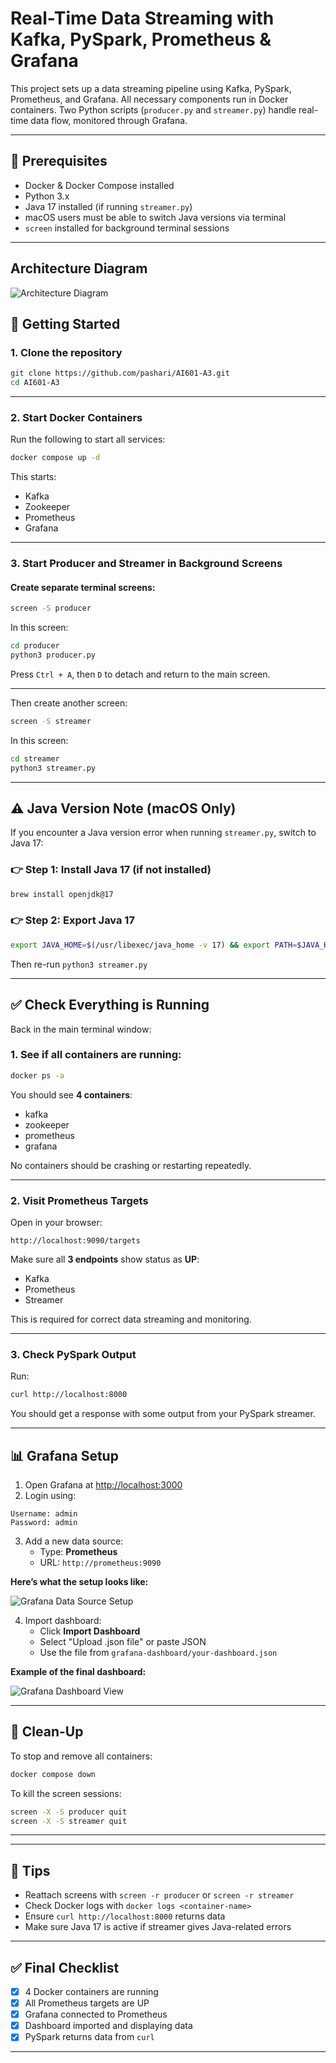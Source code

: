 

#  Real-Time Data Streaming with Kafka, PySpark, Prometheus & Grafana

This project sets up a data streaming pipeline using Kafka, PySpark, Prometheus, and Grafana. All necessary components run in Docker containers. Two Python scripts (`producer.py` and `streamer.py`) handle real-time data flow, monitored through Grafana.

---

## 🧰 Prerequisites

- Docker & Docker Compose installed
- Python 3.x
- Java 17 installed (if running `streamer.py`)
- macOS users must be able to switch Java versions via terminal
- `screen` installed for background terminal sessions

---

## Architecture Diagram


![Architecture Diagram](Architecture-Diagram/Architecture-Diagram-Assignment3.png)


## 🚀 Getting Started

### 1. Clone the repository

```bash
git clone https://github.com/pashari/AI601-A3.git
cd AI601-A3
```


---

### 2. Start Docker Containers

Run the following to start all services:

```bash
docker compose up -d
```

This starts:
- Kafka
- Zookeeper
- Prometheus
- Grafana

---

### 3. Start Producer and Streamer in Background Screens

#### Create separate terminal screens:

```bash
screen -S producer
```

In this screen:

```bash
cd producer
python3 producer.py
```

Press `Ctrl + A`, then `D` to detach and return to the main screen.

---

Then create another screen:

```bash
screen -S streamer
```

In this screen:

```bash
cd streamer
python3 streamer.py
```

---

## ⚠️ Java Version Note (macOS Only)

If you encounter a Java version error when running `streamer.py`, switch to Java 17:

### 👉 Step 1: Install Java 17 (if not installed)

```bash
brew install openjdk@17
```

### 👉 Step 2: Export Java 17

```bash
export JAVA_HOME=$(/usr/libexec/java_home -v 17) && export PATH=$JAVA_HOME/bin:$PATH
```

Then re-run `python3 streamer.py`

---

## ✅ Check Everything is Running

Back in the main terminal window:

### 1. See if all containers are running:

```bash
docker ps -a
```

You should see **4 containers**:
- kafka
- zookeeper
- prometheus
- grafana

No containers should be crashing or restarting repeatedly.

---

### 2. Visit Prometheus Targets

Open in your browser:

```
http://localhost:9090/targets
```

Make sure all **3 endpoints** show status as **UP**:
- Kafka
- Prometheus
- Streamer

This is required for correct data streaming and monitoring.

---

### 3. Check PySpark Output

Run:

```bash
curl http://localhost:8000
```

You should get a response with some output from your PySpark streamer.

---

## 📊 Grafana Setup

1. Open Grafana at [http://localhost:3000](http://localhost:3000)
2. Login using:

```
Username: admin
Password: admin
```

3. Add a new data source:
    - Type: **Prometheus**
    - URL: `http://prometheus:9090`

**Here’s what the setup looks like:**

![Grafana Data Source Setup](resources/grafana-setup.png)

4. Import dashboard:
    - Click **Import Dashboard**
    - Select "Upload .json file" or paste JSON
    - Use the file from `grafana-dashboard/your-dashboard.json`

**Example of the final dashboard:**

![Grafana Dashboard View](resources/dashboard-view.png)

---

## 🧼 Clean-Up

To stop and remove all containers:

```bash
docker compose down
```

To kill the screen sessions:

```bash
screen -X -S producer quit
screen -X -S streamer quit
```

--- 

---

## 🧠 Tips

- Reattach screens with `screen -r producer` or `screen -r streamer`
- Check Docker logs with `docker logs <container-name>`
- Ensure `curl http://localhost:8000` returns data
- Make sure Java 17 is active if streamer gives Java-related errors

---

## ✅ Final Checklist

- [x] 4 Docker containers are running
- [x] All Prometheus targets are UP
- [x] Grafana connected to Prometheus
- [x] Dashboard imported and displaying data
- [x] PySpark returns data from `curl`

---


